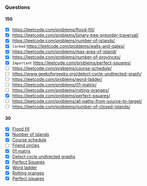 ### Questions
#### 150
- [x] https://leetcode.com/problems/flood-fill/ 
- [x] https://leetcode.com/problems/binary-tree-preorder-traversal/ 
- [x] https://leetcode.com/problems/number-of-islands/ 
- [x] `locked` https://leetcode.com/problems/walls-and-gates/ 
- [x] https://leetcode.com/problems/max-area-of-island/ 
- [x] https://leetcode.com/problems/number-of-provinces/ 
- [x] `Important` https://leetcode.com/problems/perfect-squares/ 
- [ ] https://leetcode.com/problems/course-schedule/ 
- [ ] https://www.geeksforgeeks.org/detect-cycle-undirected-graph/ 
- [ ] https://leetcode.com/problems/word-ladder/ 
- [ ] https://leetcode.com/problems/01-matrix/ 
- [ ] https://leetcode.com/problems/rotting-oranges/ 
- [x] https://leetcode.com/problems/perfect-squares/ 
- [ ] https://leetcode.com/problems/all-paths-from-source-to-target/ 
- [ ] https://leetcode.com/problems/number-of-closed-islands/

#### 30
- [x] [Flood fill](https://leetcode.com/problems/flood-fill/)
- [x] [Number of islands](https://leetcode.com/problems/number-of-islands/)
- [x] [Course schedule](https://leetcode.com/problems/course-schedule/)
- [ ] [Friend circles](https://leetcode.com/problems/friend-circles/)
- [x] [01 matrix](https://leetcode.com/problems/01-matrix/)
- [x] [Detect cycle undirected graphs](https://www.geeksforgeeks.org/detect-cycle-undirected-graph/)
- [x] [Perfect Squares](https://leetcode.com/problems/perfect-squares/)
- [x] [Word ladder](https://leetcode.com/problems/word-ladder/)
- [x] [Rotting oranges](https://leetcode.com/problems/rotting-oranges/)
- [x] [Perfect squares](https://leetcode.com/problems/perfect-squares/)